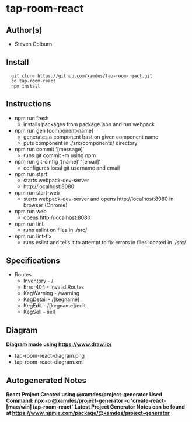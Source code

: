 # tap-room-react

## Author(s)

  * Steven Colburn

## Install

```
  git clone https://github.com/xamdes/tap-room-react.git
  cd tap-room-react
  npm install
```

## Instructions

* npm run fresh
  * installs packages from package.json and run webpack
* npm run gen [component-name]
  * generates a component bast on given component name
  * puts component in ./src/components/ directory
* npm run commit '[message]'
  * runs git commit -m using npm
* npm run git-cinfig '[name]' '[email]'
  * configures local git username and email
* npm run start
  * starts webpack-dev-server
  * http://localhost:8080
* npm run start-web
  * starts webpack-dev-server and opens http://localhost:8080 in browser (Chrome)
* npm run web
  * opens http://localhost:8080
* npm run lint
  * runs eslint on files in ./src/
* npm run lint-fix
  * runs eslint and tells it to attempt to fix errors in files located in ./src/

## Specifications

  * Routes
    * Inventory - /
    * Error404 - Invalid Routes
    * KegWarning - /warning
    * KegDetail - /[kegname]
    * KegEdit - /[kegname]/edit
    * KegSell - sell

## Diagram

  **Diagram made using https://www.draw.io/**
  * tap-room-react-diagram.png
  * tap-room-react-diagram.xml

## Autogenerated Notes

**React Project Created using @xamdes/project-generator**
**Used Command: npx -p @xamdes/project-generator -c 'create-react-[mac/win] tap-room-react'**
**Latest Project Generator Notes can be found at https://www.npmjs.com/package/@xamdes/project-generator**
